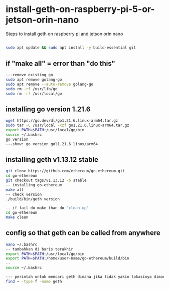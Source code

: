# install-geth-on-raspberry-pi-5-or-jetson-orin-nano
Steps to install geth on raspberry pi and jetson orin nano
## 
```bash
sudo apt update && sudo apt install -y build-essential git
```
## if "make all" = error than "do this"
```bash
---remove existing go
sudo apt remove golang-go
sudo apt remove --auto-remove golang-go
sudo rm -rf /usr/lib/go
sudo rm -rf /usr/local/go
```
## installing go version 1.21.6
```bash
wget https://go.dev/dl/go1.21.6.linux-arm64.tar.gz
sudo tar -C /usr/local -xzf go1.21.6.linux-arm64.tar.gz
export PATH=$PATH:/usr/local/go/bin
source ~/.bashrc
go version
---show: go version gol1.21.6 linux/arm64
```
## installing geth v1.13.12 stable
```bash
git clone https://github.com/ethereum/go-ethereum.git
cd go-ethereum
git checkout tags/v1.13.12 -b stable
-- installing go-ethereum
make all
-- check version
./build/bin/geth version

-- if fail do make than do "clean up"
cd go-ethereum
make clean
```
## config so that geth can be called from anywhere
```bash
nano ~/.bashrc
-- tambahkan di baris terakhir
export PATH=$PATH:/usr/local/go/bin
export PATH=$PATH:/home/user-name/go-ethereum/build/bin
--
source ~/.bashrc

--- perintah untuk mencari geth dimana jika tidak yakin lokasinya dimana
find ~ -type f -name geth
```
